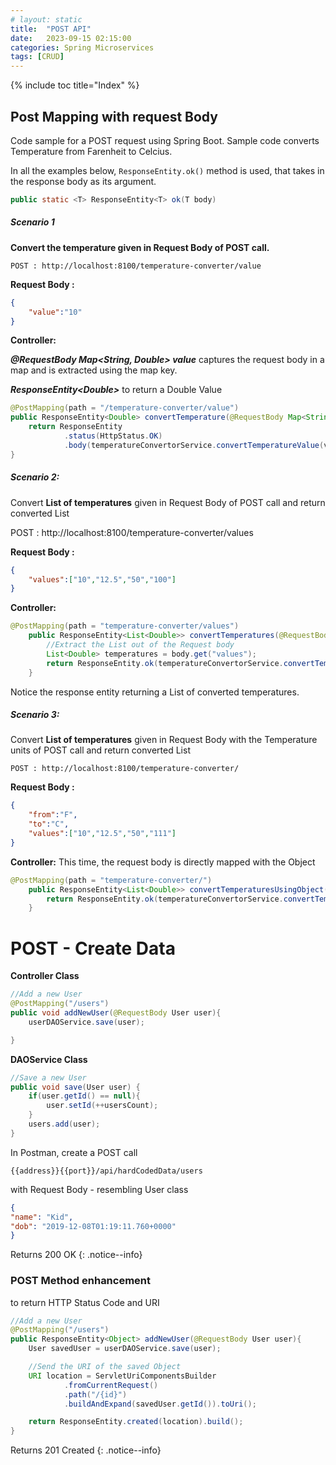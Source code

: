```yaml
---
# layout: static
title:  "POST API"
date:   2023-09-15 02:15:00
categories: Spring Microservices
tags: [CRUD]
---
```


{% include toc title="Index" %}

## Post Mapping with request Body

Code sample for a POST request using Spring Boot. Sample code converts
Temperature from Farenheit to Celcius.

In all the examples below, `ResponseEntity.ok()` method is used, that takes in
the response body as its argument.

```java
public static <T> ResponseEntity<T> ok(T body)
``` 

##### Scenario 1

**Convert the temperature given in Request Body of POST call.**

```shell
POST : http://localhost:8100/temperature-converter/value
```

**Request Body :**

```json
{
    "value":"10"
}
```

**Controller:**

**_@RequestBody Map<String, Double> value_** captures the request body in a map
and is extracted using the map key.

**_ResponseEntity\<Double\>_** to return a Double Value

```java
@PostMapping(path = "/temperature-converter/value")
public ResponseEntity<Double> convertTemperature(@RequestBody Map<String, Double> value) {
    return ResponseEntity
            .status(HttpStatus.OK)
            .body(temperatureConvertorService.convertTemperatureValue(value.get("value")));    
}
```

##### Scenario 2:

Convert **List of temperatures** given in Request Body of POST call and return
converted List

POST : http://localhost:8100/temperature-converter/values

**Request Body :**

```json
{
    "values":["10","12.5","50","100"]
}
```

**Controller:**

```java
@PostMapping(path = "temperature-converter/values")
    public ResponseEntity<List<Double>> convertTemperatures(@RequestBody Map<String, List<Double>> body) {
        //Extract the List out of the Request body
        List<Double> temperatures = body.get("values");
        return ResponseEntity.ok(temperatureConvertorService.convertTemperatureValues(temperatures));
    }
```

Notice the response entity returning a List of converted temperatures.

##### Scenario 3:

Convert **List of temperatures** given in Request Body with the Temperature
units of POST call and return converted List

```shell
POST : http://localhost:8100/temperature-converter/
```

**Request Body :**

```json
{
    "from":"F",
    "to":"C",
    "values":["10","12.5","50","111"]
}
```

**Controller:** This time, the request body is directly mapped with the Object

```java
@PostMapping(path = "temperature-converter/")
    public ResponseEntity<List<Double>> convertTemperaturesUsingObject(@RequestBody Temperature value) {
        return ResponseEntity.ok(temperatureConvertorService.convertTemperatureValues(value.getValues()));
    }
```

# POST - Create Data

**Controller Class**

```java
//Add a new User
@PostMapping("/users")
public void addNewUser(@RequestBody User user){
    userDAOService.save(user);

}
```

**DAOService Class**

```java
//Save a new User
public void save(User user) {
    if(user.getId() == null){
        user.setId(++usersCount);
    }
    users.add(user);
}
```

In Postman, create a POST call

```shell
{{address}}{{port}}/api/hardCodedData/users
```

with Request Body - resembling User class

```json
{
"name": "Kid",
"dob": "2019-12-08T01:19:11.760+0000"
}
```

Returns 200 OK
{: .notice--info}

### POST Method enhancement

to return HTTP Status Code and URI

```java
//Add a new User
@PostMapping("/users")
public ResponseEntity<Object> addNewUser(@RequestBody User user){
    User savedUser = userDAOService.save(user);

    //Send the URI of the saved Object
    URI location = ServletUriComponentsBuilder
            .fromCurrentRequest()
            .path("/{id}")
            .buildAndExpand(savedUser.getId()).toUri();

    return ResponseEntity.created(location).build();
}
```

Returns 201 Created
{: .notice--info} 